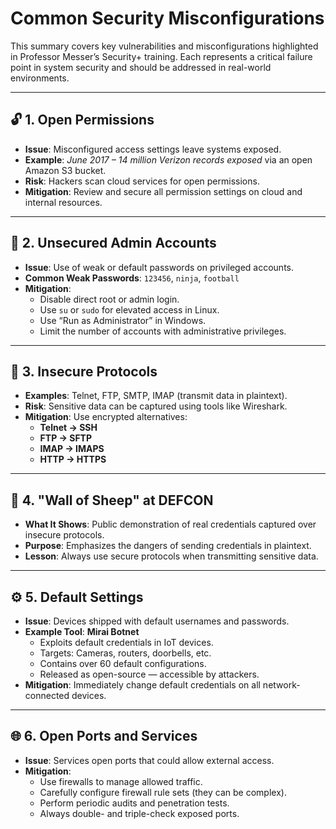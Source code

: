 # Common Security Misconfigurations

This summary covers key vulnerabilities and misconfigurations highlighted in Professor Messer’s Security+ training. Each represents a critical failure point in system security and should be addressed in real-world environments.

---

## 🔓 1. Open Permissions

- **Issue**: Misconfigured access settings leave systems exposed.
- **Example**: _June 2017 – 14 million Verizon records exposed_ via an open Amazon S3 bucket.
- **Risk**: Hackers scan cloud services for open permissions.
- **Mitigation**: Review and secure all permission settings on cloud and internal resources.

---

## 👤 2. Unsecured Admin Accounts

- **Issue**: Use of weak or default passwords on privileged accounts.
- **Common Weak Passwords**: `123456`, `ninja`, `football`
- **Mitigation**:
  - Disable direct root or admin login.
  - Use `su` or `sudo` for elevated access in Linux.
  - Use “Run as Administrator” in Windows.
  - Limit the number of accounts with administrative privileges.

---

## 📡 3. Insecure Protocols

- **Examples**: Telnet, FTP, SMTP, IMAP (transmit data in plaintext).
- **Risk**: Sensitive data can be captured using tools like Wireshark.
- **Mitigation**: Use encrypted alternatives:
  - **Telnet → SSH**
  - **FTP → SFTP**
  - **IMAP → IMAPS**
  - **HTTP → HTTPS**

---

## 🐑 4. "Wall of Sheep" at DEFCON

- **What It Shows**: Public demonstration of real credentials captured over insecure protocols.
- **Purpose**: Emphasizes the dangers of sending credentials in plaintext.
- **Lesson**: Always use secure protocols when transmitting sensitive data.

---

## ⚙️ 5. Default Settings

- **Issue**: Devices shipped with default usernames and passwords.
- **Example Tool**: **Mirai Botnet**
  - Exploits default credentials in IoT devices.
  - Targets: Cameras, routers, doorbells, etc.
  - Contains over 60 default configurations.
  - Released as open-source — accessible by attackers.
- **Mitigation**: Immediately change default credentials on all network-connected devices.

---

## 🌐 6. Open Ports and Services

- **Issue**: Services open ports that could allow external access.
- **Mitigation**:
  - Use firewalls to manage allowed traffic.
  - Carefully configure firewall rule sets (they can be complex).
  - Perform periodic audits and penetration tests.
  - Always double- and triple-check exposed ports.
